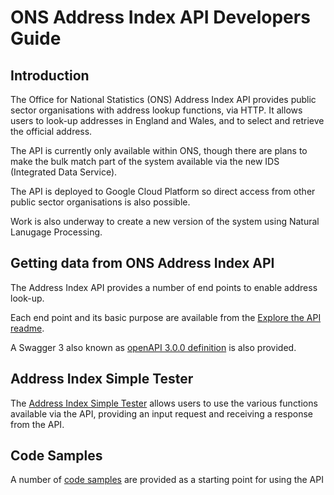 <h1>ONS Address Index API Developers Guide</h1>

<h2>Introduction</h2>

<p>The Office for National Statistics (ONS) Address Index API provides public sector organisations with address lookup functions, via HTTP. It allows users to look-up addresses in England and Wales, and to select and retrieve the official address.</p>

<p>The API is currently only available within ONS, though there are plans to make the bulk match part of the system available via the new IDS (Integrated Data Service).</p>

<p>The API is deployed to Google Cloud Platform so direct access from other public sector organisations is also possible.</p>

<p>Work is also underway to create a new version of the system using Natural Lanugage Processing.</p>

<h2>Getting data from ONS Address Index API</h2>

<p>The Address Index API provides a number of end points to enable address look-up.</p>

<p>Each end point and its basic purpose are available from the <a href="explore-the-api/readme.md">Explore the API readme</a>.</p>
 
<p>A Swagger 3 also known as <a href="ai-openapi.json">openAPI 3.0.0 definition</a> is also provided.</p>

<h2>Address Index Simple Tester</h2>

The <a href="simple-tester/readme.md">Address Index Simple Tester</a> allows users to use the various functions available via the API, providing an input request and receiving a response from the API.

<h2>Code Samples</h2>

A number of <a href="code-samples/readme.md">code samples</a> are provided as a starting point for using the API